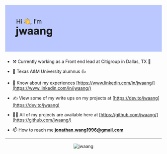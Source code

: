 [![MasterHead](https://raw.githubusercontent.com/jwaang/jwaang/main/header.png)](https://github.com/jwaang/)

<h4></h4>

- ⚒ Currently working as a Front end lead at Citigroup in Dallas, TX 🌵

- 🏫 Texas A&M University alumnus 👍

- 📄 Know about my experiences [https://www.linkedin.com/in/jwaang/](https://www.linkedin.com/in/jwaang/)

- ✍ View some of my write ups on my projects at [https://dev.to/jwaang](https://dev.to/jwaang)

- 👨‍💻 All of my projects are available here at [https://github.com/jwaang/](https://github.com/jwaang/)

- 📫 How to reach me **jonathan.wang1996@gmail.com**

<hr/>

<p align="center"><img align="center" src="https://github-readme-stats.vercel.app/api/top-langs?username=jwaang&show_icons=true&locale=en&layout=compact" alt="jwaang" /></p>
